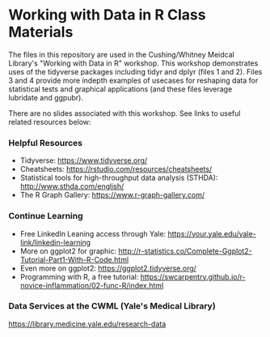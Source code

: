 # Working with Data in R Class Materials

The files in this repository are used in  the Cushing/Whitney Meidcal Library's "Working with Data in R" workshop. This workshop demonstrates uses of the tidyverse packages including tidyr and dplyr (files 1 and 2). Files 3 and 4 provide more indepth examples of usecases for reshaping data for statistical tests and graphical applications (and these files leverage lubridate and ggpubr).

There are no slides associated with this workshop. See links to useful related resources below:


### Helpful Resources
* Tidyverse: https://www.tidyverse.org/
* Cheatsheets: https://rstudio.com/resources/cheatsheets/
* Statistical tools for high-throughput data analysis (STHDA): http://www.sthda.com/english/ 
* The R Graph Gallery: https://www.r-graph-gallery.com/ 

### Continue Learning
* Free LinkedIn Leaning access through Yale: https://your.yale.edu/yale-link/linkedin-learning
* More on ggplot2 for graphic: http://r-statistics.co/Complete-Ggplot2-Tutorial-Part1-With-R-Code.html 
* Even more on ggplot2: https://ggplot2.tidyverse.org/
* Programming with R, a free tutorial: https://swcarpentry.github.io/r-novice-inflammation/02-func-R/index.html 

### Data Services at the CWML (Yale's Medical Library)
https://library.medicine.yale.edu/research-data 
